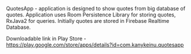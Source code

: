 QuotesApp - application is designed to show quotes from big database of quotes.
Application uses Room Persistence Library for storing quotes, RxJava2 for queries.
Initially quotes are stored in Firebase Realtime Database.

Downloadable link in Play Store - https://play.google.com/store/apps/details?id=com.kanykeinu.quotesapp
